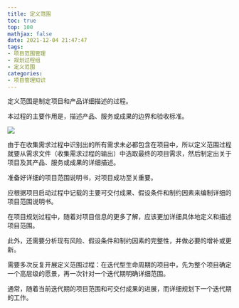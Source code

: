 ```yaml
---
title: 定义范围
toc: true
top: 100
mathjax: false
date: 2021-12-04 21:47:47
tags:
- 项目范围管理
- 规划过程组
- 定义范围
categories:
- 项目管理知识
---
```

定义范围是制定项目和产品详细描述的过程。

本过程的主要作用是，描述产品、服务或成果的边界和验收标准。


<img src="https://ddabb.github.io/photos/pmpimages/数据流向图/5.3定义范围.png"/>

由于在收集需求过程中识别出的所有需求未必都包含在项目中，所以定义范围过程就要从需求文件（收集需求过程的输出）中选取最终的项目需求，然后制定出关于项目及其产品、服务或成果的详细描述。

准备好详细的项目范围说明书，对项目成功至关重要。

应根据项目启动过程中记载的主要可交付成果、假设条件和制约因素来编制详细的项目范围说明书。

在项目规划过程中，随着对项目信息的更多了解，应该更加详细具体地定义和描述项目范围。

此外，还需要分析现有风险、假设条件和制约因素的完整性，并做必要的增补或更新。

需要多次反复开展定义范围过程：在迭代型生命周期的项目中，先为整个项目确定一个高层级的愿景，再一次针对一个迭代期明确详细范围。

通常，随着当前迭代期的项目范围和可交付成果的进展，而详细规划下一个迭代期的工作。
